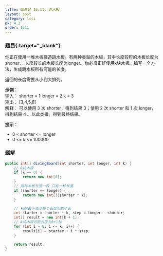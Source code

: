 ```yaml
---
title: 面试题 16.11. 跳水板
layout: post
category: lcci
pk: 4.2
order: 1611
---
```


### [题目](https://leetcode-cn.com/diving-board-lcci/){:target="_blank"}

你正在使用一堆木板建造跳水板。有两种类型的木板，其中长度较短的木板长度为shorter，
长度较长的木板长度为longer。你必须正好使用k块木板。编写一个方法，生成跳水板所有可能的长度。

返回的长度需要从小到大排列。

**示例：**  
输入： shorter = 1 longer = 2 k = 3  
输出： [3,4,5,6]  
解释： 可以使用 3 次 shorter，得到结果 3；使用 2 次 shorter 和 1 次 longer，得到结果 4 。以此类推，得到最终结果。

**提示：**
- 0 < shorter <= longer
- 0 <= k <= 100000

### 题解

```java
public int[] divingBoard(int shorter, int longer, int k) {
    // 0块木板
    if (k == 0) {
        return new int[0];
    }
    // 两种木板长度一致 只有一种长度
    if (shorter == longer) {
        return new int[]{shorter * k};
    }

    // 初始最小值及每个长度间的步长
    int starter = shorter * k, step = longer - shorter;
    int[] result = new int[k + 1];
    // k块木板可能长度为k+1种
    for (int i = 0; i <= k; i++) {
        result[i] = starter + i * step;
    }

    return result;
}
```